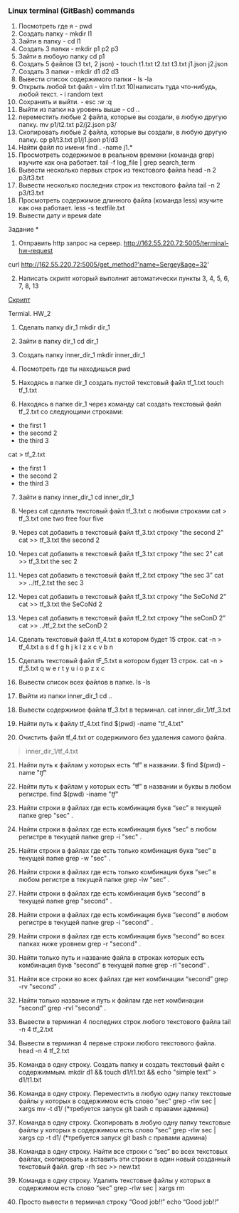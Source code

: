 ### Linux terminal (GitBash) commands

1) Посмотреть где я - pwd
2) Создать папку - mkdir l1
3) Зайти в папку - cd l1
4) Создать 3 папки - mkdir p1 p2 p3
5) Зайти в любоую папку cd p1
6) Создать 5 файлов (3 txt, 2 json) - touch t1.txt t2.txt t3.txt j1.json j2.json
7) Создать 3 папки - mkdir d1 d2 d3
8) Вывести список содержимого папки - ls -la
9) Открыть любой txt файл - vim t1.txt
10)написать туда что-нибудь, любой текст. - 
i 
random text
11) Сохранить и выйти. - 
esc
:w
:q
12) Выйти из папки на уровень выше - cd ..
13) переместить любые 2 файла, которые вы создали, в любую другую папку.
mv p1/t2.txt p2/j2.json p3/
14) Скопировать любые 2 файла, которые вы создали, в любую другую папку.
cp p1/t3.txt p1/j1.json p1/d3
15) Найти файл по имени
find . -name j1.*
16) Просмотреть содержимое в реальном времени (команда grep) изучите как она работает.
tail -f log_file | grep search_term
17) Вывести несколько первых строк из текстового файла
head -n 2 p3/t3.txt
18) Вывести несколько последних строк из текстового файла
tail -n 2 p3/t3.txt
19) Просмотреть содержимое длинного файла (команда less) изучите как она работает.
less -s textfile.txt
20) Вывести дату и время
date

Задание *
1) Отправить http запрос на сервер.
http://162.55.220.72:5005/terminal-hw-request

curl http://162.55.220.72:5005/get_method?'name=Sergey&age=32'

2) Написать скрипт который выполнит автоматически пункты 3, 4, 5, 6, 7, 8, 13

[Скрипт](https://github.com/VysotskiySS/qa_practice/blob/main/s1.sh)

Termial. HW_2
 1. Сделать папку dir_1
mkdir dir_1

 2. Зайти в папку dir_1
cd dir_1

 3. Создать папку inner_dir_1
mkdir inner_dir_1

 4. Посмотреть где ты находишься
pwd

 5. Находясь в папке dir_1 создать пустой текстовый файл tf_1.txt
touch tf_1.txt

 6. Находясь в папке dir_1 через команду cat создать текстовый файл tf_2.txt со следующими строками:
- the first 1
- the second 2
- the third 3

cat > tf_2.txt
- the first 1
- the second 2
- the third 3

 7. Зайти в папку inner_dir_1
cd inner_dir_1

 8. Через cat сделать текстовый файл tf_3.txt  c любыми строками
cat > tf_3.txt
one
two
free
four
five

 9. Через cat добавить в текстовый файл tf_3.txt строку “the second 2”
cat >> tf_3.txt
the second 2

 10. Через cat добавить в текстовый файл tf_3.txt строку “the sec 2”
cat >> tf_3.txt
the sec 2

 11. Через cat добавить в текстовый файл tf_2.txt строку “the sec 3”
cat >> ../tf_2.txt
the sec 3

 12. Через cat добавить в текстовый файл tf_3.txt строку “the SeCoNd 2”
cat >> tf_3.txt
the SeCoNd 2

 13. Через cat добавить в текстовый файл tf_2.txt строку “the seConD 2”
cat >> ../tf_2.txt
the seConD 2

 14. Сделать текстовый файл tf_4.txt в котором будет 15 строк.
cat -n > tf_4.txt
a
s
d
f
g
h
j
k
l
z
x
c
v
b
n

 15. Сделать текстовый файл tF_5.txt в котором будет 13 строк.
cat -n > tf_5.txt
q
w
e
r
t
y
u
i
o
p
z
x
c


 16. Вывести список всех файлов в папке.
ls -ls

 17. Выйти из папки inner_dir_1
cd ..

 18. Вывести содержимое файла tf_3.txt в терминал.
cat inner_dir_1/tf_3.txt

 19. Найти путь к файлу tf_4.txt
find $(pwd) -name "tf_4.txt"

 20. Очистить файл tf_4.txt от содержимого без удаления самого файла.
> inner_dir_1/tf_4.txt

 21. Найти путь к файлам у которых есть  “tf” в названии.
$ find $(pwd) -name "*tf*"

 22. Найти путь к файлам у которых есть  “tf” в названии и буквы в любом регистре.
find $(pwd) -iname "*tf*"

 23. Найти строки в файлах где есть комбинация букв “sec” в текущей папке
grep "sec" .

 24. Найти строки в файлах где есть комбинация букв “sec” в любом регистре в текущей папке
grep -i "sec" .

 25. Найти строки в файлах где есть только комбинация букв “sec” в текущей папке
grep -w "sec" .

 26. Найти строки в файлах где есть только комбинация букв “sec” в любом регистре в текущей папке
grep -iw "sec" .

 27. Найти строки в файлах где есть комбинация букв “second” в текущей папке
grep "second" .

 28. Найти строки в файлах где есть комбинация букв “second” в любом регистре в текущей папке
grep -i "second" .

 29. Найти строки в файлах где есть комбинация букв “second” во всех папках ниже уровнем
grep -r "second" .

 30. Найти только путь и название файла в строках которых есть комбинация букв “second” в текущей папке
grep -rl "second" .

 31. Найти все строки во всех файлах где нет комбинации “second”
grep -rv "second" .

 32. Найти только название и путь к файлам где нет комбинации “second”
grep -rvl "second" .

 33. Вывести в терминал 4 последних строк любого текстового файла
tail -n 4 tf_2.txt

 34. Вывести в терминал 4 первые строки любого текстового файла.
head -n 4 tf_2.txt

 35. Команда в одну строку. Создать папку и создать текстовый файл с содержиммым.
mkdir d1 && touch d1/t1.txt && echo "simple text" > d1/t1.txt

 36. Команда в одну строку. Переместить в любую одну папку текстовые файлы у которых в содержимом есть слово “sec”
grep -rlw sec | xargs mv -t d1/
(*требуется запуск git bash с правами админа)

 37. Команда в одну строку. Скопировать в любую одну папку текстовые файлы у которых в содержимом есть слово “sec”
grep -rlw sec | xargs cp -t d1/
(*требуется запуск git bash с правами админа)

 38. Команда в одну строку. Найти все строки c “sec” во всех текстовых файлах, скопировать и вставить эти строки в один новый созданный текстовый файл.
grep -rh sec >> new.txt

 39. Команда в одну строку. Удалить текстовые файлы у которых в содержимом есть слово “sec”
grep -rlw sec | xargs rm

 40. Просто вывести в терминал строку “Good job!!”
echo “Good job!!”
